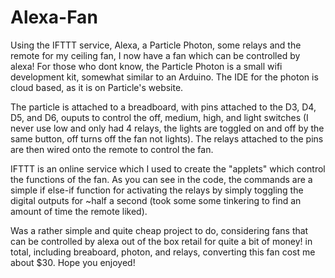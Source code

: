 # Alexa-Fan

Using the IFTTT service, Alexa, a Particle Photon, some relays and the remote for my ceiling fan, I now have a fan which can be controlled by alexa! For those who dont know, the Particle Photon is a small wifi development kit, somewhat similar to an Arduino. The IDE for the photon is cloud based, as it is on Particle's website.

The particle is attached to a breadboard, with pins attached to the D3, D4, D5, and D6, ouputs to control the off, medium, high, and light switches (I never use low and only had 4 relays, the lights are toggled on and off by the same button, off turns off the fan not lights). The relays attached to the pins are then wired onto the remote to control the fan. 

IFTTT is an online service which I used to create the "applets" which control the functions of the fan. As you can see in the code, the commands are a simple if else-if function for activating the relays by simply toggling the digital outputs for ~half a second (took some some tinkering to find an amount of time the remote liked).

Was a rather simple and quite cheap project to do, considering fans that can be controlled by alexa out of the box retail for quite a bit of money! in total, including breaboard, photon, and relays, converting this fan cost me about $30. Hope you enjoyed!
